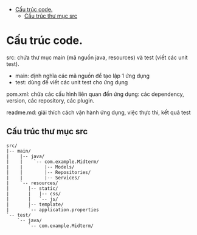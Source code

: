<!-- TOC -->
* [Cấu trúc code.](#cấu-trúc-code)
  * [Cấu trúc thư mục src](#cấu-trúc-thư-mục-src)
<!-- TOC -->



# Cấu trúc code.
src: chứa thư mục main (mã nguồn java, resources) và test (viết các unit test).
 
- main: định nghĩa các mã nguồn để tạo lập 1 ứng dụng
- test: dùng để viết các unit test cho ứng dụng

pom.xml: chứa các cấu hình liên quan đến ứng dụng: các dependency, version, các repository, các plugin.

readme.md: giải thích cách vận hành ứng dụng, việc thực thi, kết quả test
## Cấu trúc thư mục src
~~~
src/
|-- main/
|    |-- java/
|    |    `-- com.example.Midterm/
|    |        |-- Models/
|    |        |-- Repositories/
|    |        |-- Services/
|    `-- resources/
|       |-- static/
|       |   |-- css/
|       |   `-- js/
|       |-- template/
|       `-- application.properties
`-- test/
    `-- java/
        `-- com.example.Midterm/
~~~